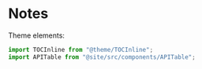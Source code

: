 # Notes

Theme elements:

```jsx
import TOCInline from "@theme/TOCInline";
import APITable from "@site/src/components/APITable";
```
